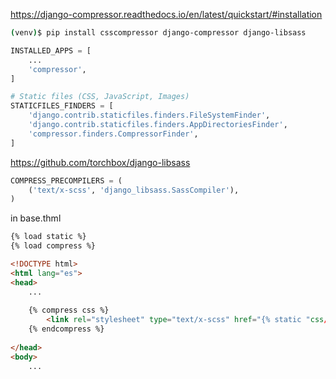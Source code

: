 <!-- 
.. title: Adding Bootstrap-SASS to Django
.. slug: adding-bootstrap-sass-to-django
.. date: 2017-03-22 18:57:40 UTC-06:00
.. tags: django, sass, draft
.. category: 
.. link: 
.. description: 
.. type: text
-->
https://django-compressor.readthedocs.io/en/latest/quickstart/#installation

```bash
(venv)$ pip install csscompressor django-compressor django-libsass
```

```python
INSTALLED_APPS = [
    ...
    'compressor',
]
```

```python
# Static files (CSS, JavaScript, Images)
STATICFILES_FINDERS = [
    'django.contrib.staticfiles.finders.FileSystemFinder',
    'django.contrib.staticfiles.finders.AppDirectoriesFinder',
    'compressor.finders.CompressorFinder',
]
```


https://github.com/torchbox/django-libsass

```python
COMPRESS_PRECOMPILERS = (
    ('text/x-scss', 'django_libsass.SassCompiler'),
)
```


in base.thml


```html
{% load static %}
{% load compress %}

<!DOCTYPE html>
<html lang="es">
<head>
    ...
    
    {% compress css %}
        <link rel="stylesheet" type="text/x-scss" href="{% static "css/style.scss" %}" />
    {% endcompress %}
    
</head>
<body>
    ...
```